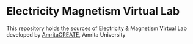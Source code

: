 # Electricity Magnetism Virtual Lab
This repository holds the sources of Electricity & Magnetism Virtual Lab developed by <a href="http://vlab.amrita.edu/index.php?sub=1&brch=192" target="_blank">AmritaCREATE</a>, Amrita University

